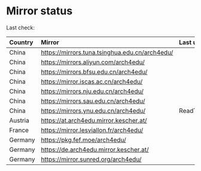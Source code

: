 <script src="./time.js"></script>
# Mirror status
Last check: <script type="text/javascript">localize(1681658212.5796833);</script>

|Country|Mirror|Last update|
|:------|:-----|:----------|
|China|https://mirrors.tuna.tsinghua.edu.cn/arch4edu/|<script type="text/javascript">localize(1681626683);</script>|
|China|https://mirrors.aliyun.com/arch4edu/|<script type="text/javascript">localize(1681583331);</script>|
|China|https://mirrors.bfsu.edu.cn/arch4edu/|<script type="text/javascript">localize(1681626683);</script>|
|China|https://mirror.iscas.ac.cn/arch4edu/|<script type="text/javascript">localize(1681626683);</script>|
|China|https://mirrors.nju.edu.cn/arch4edu/|<script type="text/javascript">localize(1681626683);</script>|
|China|https://mirrors.sau.edu.cn/arch4edu/|<script type="text/javascript">localize(1673850842);</script>|
|China|https://mirrors.ynu.edu.cn/arch4edu/|ReadTimeout|
|Austria|https://at.arch4edu.mirror.kescher.at/|<script type="text/javascript">localize(1681626683);</script>|
|France|https://mirror.lesviallon.fr/arch4edu/|<script type="text/javascript">localize(1681626683);</script>|
|Germany|https://pkg.fef.moe/arch4edu/|<script type="text/javascript">localize(1681626683);</script>|
|Germany|https://de.arch4edu.mirror.kescher.at/|<script type="text/javascript">localize(1681626683);</script>|
|Germany|https://mirror.sunred.org/arch4edu/|<script type="text/javascript">localize(1681626683);</script>|

<script src="./tablefilter/tablefilter.js"></script>
<script src="./table.js"></script>